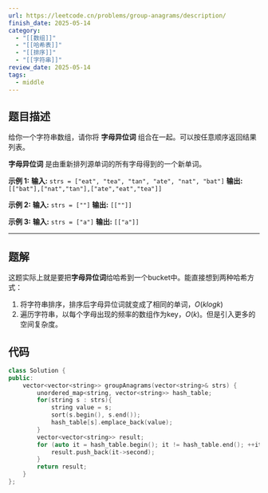 ```yaml
---
url: https://leetcode.cn/problems/group-anagrams/description/
finish_date: 2025-05-14
category:
  - "[[数组]]"
  - "[[哈希表]]"
  - "[[排序]]"
  - "[[字符串]]"
review_date: 2025-05-14
tags:
  - middle
---
```

## 题目描述

给你一个字符串数组，请你将 **字母异位词** 组合在一起。可以按任意顺序返回结果列表。

**字母异位词** 是由重新排列源单词的所有字母得到的一个新单词。

**示例 1:**
**输入:** `strs = ["eat", "tea", "tan", "ate", "nat", "bat"]`
**输出:** `[["bat"],["nat","tan"],["ate","eat","tea"]]`

**示例 2:**
**输入:** `strs = [""]`
**输出:** `[[""]]`

**示例 3:**
**输入:** `strs = ["a"]`
**输出:** `[["a"]]`

---
## 题解

这题实际上就是要把**字母异位词**给哈希到一个bucket中。能直接想到两种哈希方式：
1. 将字符串排序，排序后字母异位词就变成了相同的单词，$O(klogk)$
2. 遍历字符串，以每个字母出现的频率的数组作为key，$O(k)$。但是引入更多的空间复杂度。

## 代码

```cpp
class Solution {
public:
    vector<vector<string>> groupAnagrams(vector<string>& strs) {
        unordered_map<string, vector<string>> hash_table;
        for(string s : strs){
            string value = s;
            sort(s.begin(), s.end());
            hash_table[s].emplace_back(value);
        }
        vector<vector<string>> result;
        for (auto it = hash_table.begin(); it != hash_table.end(); ++it) {
            result.push_back(it->second);
        }
        return result;
    }
};
```

